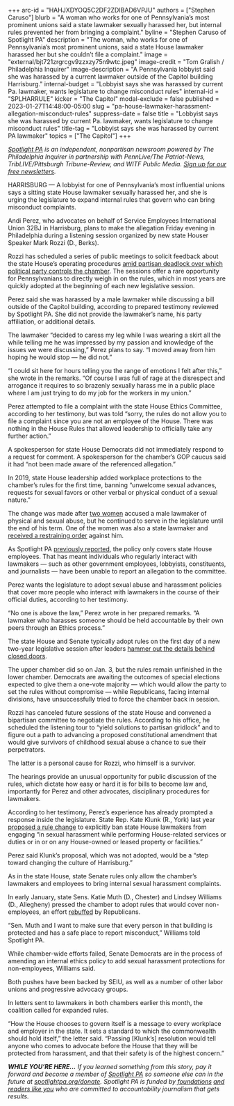 +++
arc-id = "HAHJXDYOQ5C2DF2ZDIBAD6VPJU"
authors = ["Stephen Caruso"]
blurb = "A woman who works for one of Pennsylvania’s most prominent unions said a state lawmaker sexually harassed her, but internal rules prevented her from bringing a complaint."
byline = "Stephen Caruso of Spotlight PA"
description = "The woman, who works for one of Pennsylvania’s most prominent unions, said a state House lawmaker harassed her but she couldn’t file a complaint."
image = "external/bjt721zrgrcgv9zzxzy75n9wtc.jpeg"
image-credit = "Tom Gralish / Philadelphia Inquirer"
image-description = "A Pennsylvania lobbyist said she was harassed by a current lawmaker outside of the Capitol building Harrisburg."
internal-budget = "Lobbyist says she was harassed by current Pa. lawmaker, wants legislature to change misconduct rules"
internal-id = "SPLHARRULE"
kicker = "The Capitol"
modal-exclude = false
published = 2023-01-27T14:48:00-05:00
slug = "pa-house-lawmaker-harassment-allegation-misconduct-rules"
suppress-date = false
title = "Lobbyist says she was harassed by current Pa. lawmaker, wants legislature to change misconduct rules"
title-tag = "Lobbyist says she was harassed by current PA lawmaker"
topics = ["The Capitol"]
+++

<a href="https://www.spotlightpa.org/"><i>Spotlight PA</i></a><i> is an independent, nonpartisan newsroom powered by The Philadelphia Inquirer in partnership with PennLive/The Patriot-News, TribLIVE/Pittsburgh Tribune-Review, and WITF Public Media. </i><a href="https://www.spotlightpa.org/newsletters"><i>Sign up for our free newsletters</i></a><i>.</i>

HARRISBURG — A lobbyist for one of Pennsylvania’s most influential unions says a sitting state House lawmaker sexually harassed her, and she is urging the legislature to expand internal rules that govern who can bring misconduct complaints.

Andi Perez, who advocates on behalf of Service Employees International Union 32BJ in Harrisburg, plans to make the allegation Friday evening in Philadelphia during a listening session organized by new state Houser Speaker Mark Rozzi (D., Berks).

Rozzi has scheduled a series of public meetings to solicit feedback about the state House’s operating procedures <a href="https://www.spotlightpa.org/news/2023/01/pennsylvania-house-rozzi-deadlock-amendment/">amid partisan deadlock over which political party controls the chamber</a>. The sessions offer a rare opportunity for Pennsylvanians to directly weigh in on the rules, which in most years are quickly adopted at the beginning of each new legislative session.

<script src="https://www.spotlightpa.org/embed.js" async></script><div data-spl-embed-version="1" data-spl-src="https://www.spotlightpa.org/embeds/newsletter/"></div>


Perez said she was harassed by a male lawmaker while discussing a bill outside of the Capitol building, according to prepared testimony reviewed by Spotlight PA. She did not provide the lawmaker’s name, his party affiliation, or additional details.

The lawmaker “decided to caress my leg while I was wearing a skirt all the while telling me he was impressed by my passion and knowledge of the issues we were discussing,” Perez plans to say. “I moved away from him hoping he would stop — he did not.”

“I could sit here for hours telling you the range of emotions I felt after this,” she wrote in the remarks. “Of course I was full of rage at the disrespect and arrogance it requires to so brazenly sexually harass me in a public place where I am just trying to do my job for the workers in my union.”

Perez attempted to file a complaint with the state House Ethics Committee, according to her testimony, but was told “sorry, the rules do not allow you to file a complaint since you are not an employee of the House. There was nothing in the House Rules that allowed leadership to officially take any further action.”

A spokesperson for state House Democrats did not immediately respond to a request for comment. A spokesperson for the chamber’s GOP caucus said it had “not been made aware of the referenced allegation.”

In 2019, state House leadership added workplace protections to the chamber’s rules for the first time, banning “unwelcome sexual advances, requests for sexual favors or other verbal or physical conduct of a sexual nature.”

The change was made after <a href="https://www.inquirer.com/philly/news/politics/state/rep-nick-miccarelli-allegations-sex-abuse-complaint-ridley-delaware-county-20180228.html">two women</a> accused a male lawmaker of physical and sexual abuse, but he continued to serve in the legislature until the end of his term. One of the women was also a state lawmaker and <a href="https://www.inquirer.com/philly/news/nick-miccarelli-pfa-tarah-toohill-abuse-allegations-20180309.html">received a restraining order</a> against him.

As Spotlight PA <a href="https://www.spotlightpa.org/news/2022/06/pa-house-sexual-misconduct-allegations-rules-punishment/">previously reported</a>, the policy only covers state House employees. That has meant individuals who regularly interact with lawmakers — such as other government employees, lobbyists, constituents, and journalists — have been unable to report an allegation to the committee.

Perez wants the legislature to adopt sexual abuse and harassment policies that cover more people who interact with lawmakers in the course of their official duties, according to her testimony.

“No one is above the law,” Perez wrote in her prepared remarks. “A lawmaker who harasses someone should be held accountable by their own peers through an Ethics process.”

The state House and Senate typically adopt rules on the first day of a new two-year legislative session after leaders <a href="https://www.spotlightpa.org/news/2021/01/pennsylvania-legislature-house-senate-rules-majority-party-reform/">hammer out the details behind closed doors</a>.

The upper chamber did so on Jan. 3, but the rules remain unfinished in the lower chamber. Democrats are awaiting the outcomes of special elections expected to give them a one-vote majority — which would allow the party to set the rules without compromise — while Republicans, facing internal divisions, have unsuccessfully tried to force the chamber back in session.

Rozzi has canceled future sessions of the state House and convened a bipartisan committee to negotiate the rules. According to his office, he scheduled the listening tour to “yield solutions to partisan gridlock” and to figure out a path to advancing a proposed constitutional amendment that would give survivors of childhood sexual abuse a chance to sue their perpetrators.

The latter is a personal cause for Rozzi, who himself is a survivor.

The hearings provide an unusual opportunity for public discussion of the rules, which dictate how easy or hard it is for bills to become law and, importantly for Perez and other advocates, disciplinary procedures for lawmakers.

According to her testimony, Perez’s experience has already prompted a response inside the legislature. State Rep. Kate Klunk (R., York) last year <a href="https://www.legis.state.pa.us/cfdocs/billinfo/billinfo.cfm?syear=2021&sind=0&body=H&type=R&bn=0192">proposed a rule change</a> to explicitly ban state House lawmakers from engaging “in sexual harassment while performing House-related services or duties or in or on any House-owned or leased property or facilities.”

Perez said Klunk’s proposal, which was not adopted, would be a “step toward changing the culture of Harrisburg.”

As in the state House, state Senate rules only allow the chamber’s lawmakers and employees to bring internal sexual harassment complaints.

In early January, state Sens. Katie Muth (D., Chester) and Lindsey Williams (D., Allegheny) pressed the chamber to adopt rules that would cover non-employees, an effort <a href="https://www.legis.state.pa.us/cfdocs/legis/RC/Public/rc_view_action2.cfm?sess_yr=2023&sess_ind=0&rc_body=S&rc_nbr=5">rebuffed</a> by Republicans.

<script src="https://www.spotlightpa.org/embed.js" async></script><div data-spl-embed-version="1" data-spl-src="https://www.spotlightpa.org/embeds/donate/"></div>


“Sen. Muth and I want to make sure that every person in that building is protected and has a safe place to report misconduct,” Williams told Spotlight PA.

While chamber-wide efforts failed, Senate Democrats are in the process of amending an internal ethics policy to add sexual harassment protections for non-employees, Williams said.

Both pushes have been backed by SEIU, as well as a number of other labor unions and progressive advocacy groups.

In letters sent to lawmakers in both chambers earlier this month, the coalition called for expanded rules.

“How the House chooses to govern itself is a message to every workplace and employer in the state. It sets a standard to which the commonwealth should hold itself,” the letter said. “Passing [Klunk’s] resolution would tell anyone who comes to advocate before the House that they will be protected from harassment, and that their safety is of the highest concern.”

<i><b>WHILE YOU’RE HERE...</b></i><i> If you learned something from this story, pay it forward and become a member of </i><a href="https://www.spotlightpa.org/"><i>Spotlight PA</i></a><i> so someone else can in the future at </i><a href="http://spotlightpa.org/donate"><i>spotlightpa.org/donate</i></a><i>. Spotlight PA is funded by</i><a href="https://www.spotlightpa.org/support"><i> foundations</i></a><i> </i><a href="https://www.spotlightpa.org/support"><i>and readers like you</i></a><i> who are committed to accountability journalism that gets results.</i>

